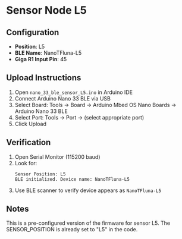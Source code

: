 # Sensor Node L5

## Configuration
- **Position**: L5
- **BLE Name**: NanoTFluna-L5
- **Giga R1 Input Pin**: 45

## Upload Instructions
1. Open `nano_33_ble_sensor_L5.ino` in Arduino IDE
2. Connect Arduino Nano 33 BLE via USB
3. Select Board: Tools → Board → Arduino Mbed OS Nano Boards → Arduino Nano 33 BLE
4. Select Port: Tools → Port → (select appropriate port)
5. Click Upload

## Verification
1. Open Serial Monitor (115200 baud)
2. Look for:
   ```
   Sensor Position: L5
   BLE initialized. Device name: NanoTFluna-L5
   ```
3. Use BLE scanner to verify device appears as `NanoTFluna-L5`

## Notes
This is a pre-configured version of the firmware for sensor L5.
The SENSOR_POSITION is already set to "L5" in the code.
